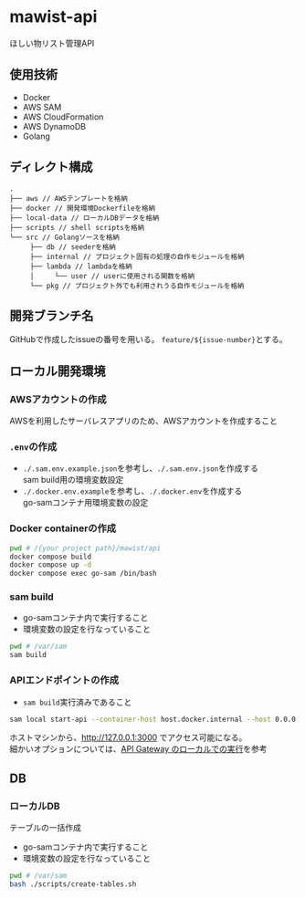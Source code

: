 # mawist-api
ほしい物リスト管理API

## 使用技術
- Docker
- AWS SAM
- AWS CloudFormation
- AWS DynamoDB
- Golang

## ディレクト構成
```
.
├── aws // AWSテンプレートを格納
├── docker // 開発環境Dockerfileを格納
├── local-data // ローカルDBデータを格納
├── scripts // shell scriptsを格納
└── src // Golangソースを格納
     ├── db // seederを格納
     ├── internal // プロジェクト固有の処理の自作モジュールを格納 
     ├── lambda // lambdaを格納
     │     └── user // userに使用される関数を格納
     └── pkg // プロジェクト外でも利用されうる自作モジュールを格納

```

## 開発ブランチ名
GitHubで作成したissueの番号を用いる。
`feature/${issue-number}`とする。


## ローカル開発環境

### AWSアカウントの作成
AWSを利用したサーバレスアプリのため、AWSアカウントを作成すること

### `.env`の作成
- `./.sam.env.example.json`を参考し、`./.sam.env.json`を作成する  
  sam build用の環境変数設定
- `./.docker.env.example`を参考し、`./.docker.env`を作成する  
  go-samコンテナ用環境変数の設定

### Docker containerの作成
```bash
pwd # /{your project path}/mawist/api
docker compose build
docker compose up -d
docker compose exec go-sam /bin/bash
```

### sam build
- go-samコンテナ内で実行すること
- 環境変数の設定を行なっていること

```bash
pwd # /var/sam
sam build
```

### APIエンドポイントの作成
- `sam build`実行済みであること
```bash
sam local start-api --container-host host.docker.internal --host 0.0.0.0
```

ホストマシンから、http://127.0.0.1:3000 でアクセス可能になる。  
細かいオプションについては、[API Gateway のローカルでの実行](https://docs.aws.amazon.com/ja_jp/serverless-application-model/latest/developerguide/serverless-sam-cli-using-start-api.html)を参考


## DB

### ローカルDB
テーブルの一括作成

- go-samコンテナ内で実行すること
- 環境変数の設定を行なっていること
```bash
pwd # /var/sam
bash ./scripts/create-tables.sh
```
